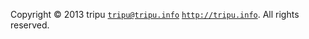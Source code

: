 
Copyright © 2013 tripu [`tripu@tripu.info`](mailto:tripu@tripu.info) [`http://tripu.info`](http://tripu.info). All rights reserved.

